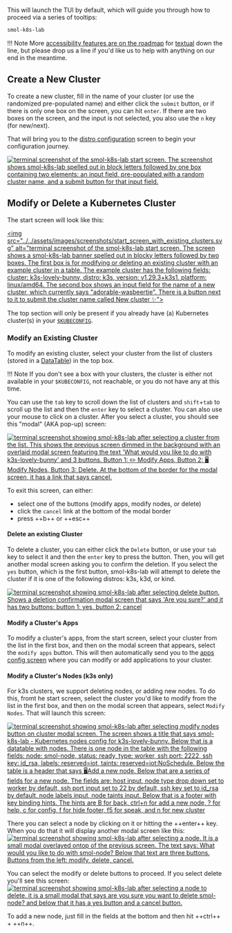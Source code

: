 This will launch the TUI by default, which will guide you through how to proceed via a series of tooltips:

```bash
smol-k8s-lab
```

!!! Note
    More [accessibility features are on the roadmap](https://textual.textualize.io/roadmap/#features) for [textual](https://textual.textualize.io/) down the line, but please drop us a line if you'd like us to help with anything on our end in the meantime.


## Create a New Cluster

To create a new cluster, fill in the name of your cluster (or use the randomized pre-populated name) and either click the `submit` button, or if there is only one box on the screen, you can hit `enter`. If there are two boxes on the screen, and the input is not selected, you also use the `n` key (for new/next).

That will bring you to the [distro configuration](/distro_screen) screen to begin your configuration journey.

[<img src="../../assets/images/screenshots/start_screen.svg" alt="terminal screenshot of the smol-k8s-lab start screen. The screenshot shows smol-k8s-lab spelled out in block letters followed by one box containing two elements: an input field, pre-populated with a random cluster name, and a submit button for that input field.">](../../assets/images/screenshots/start_screen.svg)


## Modify or Delete a Kubernetes Cluster

The start screen will look like this:

[<img src="../../assets/images/screenshots/start_screen_with_existing_clusters.svg" alt="terminal screenshot of the smol-k8s-lab start screen. The screen shows a smol-k8s-lab banner spelled out in blocky letters followed by two boxes. The first box is for modifying or deleting an existing cluster with an example cluster in a table. The example cluster has the following fields: cluster: k3s-lovely-bunny, distro: k3s, version: v1.29.3+k3s1, platform: linux/amd64. The second box shows an input field for the name of a new cluster, which currently says "adorable-wasbeertje". There is a button next to it to submit the cluster name called New cluster ✨">](../../assets/images/screenshots/start_screen_with_existing_clusters.svg)


The top section will only be present if you already have (a) Kubernetes cluster(s) in your [`$KUBECONFIG`](https://kubernetes.io/docs/concepts/configuration/organize-cluster-access-kubeconfig/#the-kubeconfig-environment-variable).


### Modify an Existing Cluster

To modify an existing cluster, select your cluster from the list of clusters (stored in a [DataTable](https://textual.textualize.io/widgets/data_table/)) in the top box.

!!! Note
    If you don't see a box with your clusters, the cluster is either not available in your `$KUBECONFIG`, not reachable, or you do not have any at this time.

You can use the `tab` key to scroll down the list of clusters and `shift`+`tab` to scroll up the list and then the `enter` key to select a cluster. You can also use your mouse to click on a cluster. After you select a cluster, you should see this "modal" (AKA pop-up) screen:

[<img src="../../assets/images/screenshots/modify_cluster_modal_screen.svg" alt="terminal screenshot showing smol-k8s-lab after selecting a cluster from the list. This shows the previous screen dimmed in the background with an overlaid modal screen featuring the text 'What would you like to do with k3s-lovely-bunny' and 3 buttons. Button 1: ✏️ Modify Apps, Button 2: 🖥️Modify Nodes, Button 3: Delete. At the bottom of the border for the modal screen, it has a link that says cancel.">](../../assets/images/screenshots/modify_cluster_modal_screen.svg)

To exit this screen, can either:

  - select one of the buttons (modify apps, modify nodes, or delete)
  - click the `cancel` link at the bottom of the modal border
  - press ++b++ or ++esc++


#### Delete an existing Cluster

To delete a cluster, you can either click the `Delete` button, or use your `tab` key to select it and then the `enter` key to press the button. Then, you will get another modal screen asking you to confirm the deletion. If you select the `yes` button, which is the first button, smol-k8s-lab will attempt to delete the cluster if it is one of the following distros: k3s, k3d, or kind.


[<img src="../../assets/images/screenshots/delete_cluster_confirmation.svg" alt="terminal screenshot showing smol-k8s-lab after selecting delete button. Shows a deletion confirmation modal screen that says 'Are you sure?' and it has two buttons: button 1: yes, button 2: cancel">](../../assets/images/screenshots/delete_cluster_confirmation.svg)


#### Modify a Cluster's Apps

To modify a cluster's apps, from the start screen, select your cluster from the list in the first box, and then on the modal screen that appears, select the `modify apps` button. This will then automatically send you to the [apps config screen](/apps_screen) where you can modify or add applications to your cluster.

#### Modify a Cluster's Nodes (k3s only)

For k3s clusters, we support deleting nodes, or adding new nodes. To do this, fromt he start screen, select the cluster you'd like to modify from the list in the first box, and then on the modal screen that appears, select `Modify Nodes`. That will launch this screen:


[<img src="../../assets/images/screenshots/modify_nodes_screen.svg" alt="terminal screenshot showing smol-k8s-lab after selecting modify nodes button on cluster modal screen. The screen shows a title that says smol-k8s-lab - Kubernetes nodes config for k3s-lovely-bunny. Below that is a datatable with nodes. There is one node in the table with the following fields: node: smol-node, status: ready, type: worker, ssh port: 2222, ssh key: id_rsa, labels: reserved=iot, taints: reserved=iot:NoSchedule. Below the table is a header that says 🖥️Add a new node. Below that are a series of fields for a new node. The fields are: host input, node type drop down set to worker by default, ssh port input set to 22 by default, ssh key set to id_rsa by default, node labels input, node taints input. Below that is a footer with key binding hints. The hints are B for back, ctrl+n for add a new node, ? for help, c for config, f for hide footer, f5 for speak, and n for new cluster">](../../assets/images/screenshots/modify_nodes_screen.svg)

There you can select a node by clicking on it or hitting the ++enter++ key. When you do that it will display another modal screen like this:
[<img src="../../assets/images/screenshots/modify_node_modal_screen.svg" alt="terminal screenshot showing smol-k8s-lab after selecting a node. It is a small modal overlayed ontop of the previous screen. The text says: What would you like to do with smol-node? Below that text are three buttons. Buttons from the left: modify, delete, cancel.">](../../assets/images/screenshots/modify_node_modal_screen.svg)

You can select the modify or delete buttons to proceed. If you select delete you'll see this screen:
[<img src="../../assets/images/screenshots/delete_node_confirm_modal_screen.svg" alt="terminal screenshot showing smol-k8s-lab after selecting a node to delete. it is a small modal that says are you sure you want to delete smol-node? and below that it has a yes button and a cancel button.">](../../assets/images/screenshots/delete_node_confirm_modal_screen.svg)

To add a new node, just fill in the fields at the bottom and then hit ++ctrl++ + ++n++.
